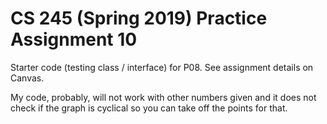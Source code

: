 # CS 245 (Spring 2019) Practice Assignment 10

Starter code (testing class / interface) for P08.
See assignment details on Canvas.

My code, probably, will not work with other numbers given and it does not check if the graph is cyclical so you can take off the points
for that.
